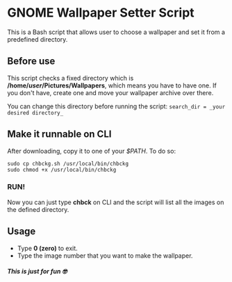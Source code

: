 # GNOME Wallpaper Setter Script
This is a Bash script that allows user to choose a wallpaper and set it from a predefined directory.

## Before use
This script checks a fixed directory which is **/home/_user_/Pictures/Wallpapers**, which means you have to have one.
If you don't have, create one and move your wallpaper archive over there.

You can change this directory before running the script:
	`search_dir = _your desired directory_`

## Make it runnable on CLI
After downloading, copy it to one of your _$PATH_. To do so:
```
sudo cp chbckg.sh /usr/local/bin/chbckg
sudo chmod +x /usr/local/bin/chbckg
```

### RUN!
Now you can just type **chbck** on CLI and the script will list all the images on the defined directory.

## Usage
- Type **0 (zero)** to exit. 
- Type the image number that you want to make the wallpaper.

##### This is just for fun 🤓
